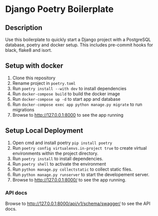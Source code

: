 # Django Poetry Boilerplate

## Description
Use this boilerplate to quickly start a Django project with a PostgreSQL database, poetry and docker setup.
This includes pre-commit hooks for black, flake8 and isort.


## Setup with docker
1. Clone this repository
2. Rename project in `poetry.toml`
3. Run `poetry install --with dev` to install dependencies
4. Run `docker-compose build` to build the docker image
5. Run `docker-compose up -d` to start app and database
6. Run `docker-compose exec app python manage.py migrate` to run migrations
7. Browse to http://127.0.0.1:8000 to see the app running


## Setup Local Deployment
1. Open cmd and install poetry `pip install poetry`
2. Run `poetry config virtualenvs.in-project true` to create virtual environments within the project directory.
3. Run `poetry install` to install dependencies.
4. Run `poetry shell` to activate the environment 
5. Run `python manage.py collectstatic` to collect static files.
6. Run `python manage.py runserver` to start the developement server.
7. Browse to http://127.0.0.1:8000/ to see the app running.

### API docs
Browse to http://127.0.0.1:8000/api/v1/schema/swagger/ to see the API docs.
